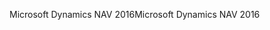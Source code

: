 <span data-ttu-id="9f6f6-101">Microsoft Dynamics NAV 2016</span><span class="sxs-lookup"><span data-stu-id="9f6f6-101">Microsoft Dynamics NAV 2016</span></span>